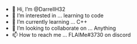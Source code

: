 - 👋 Hi, I’m @DarrellH32
- 👀 I’m interested in ... learning to code
- 🌱 I’m currently learning ... C++
- 💞️ I’m looking to collaborate on ... Anything
- 📫 How to reach me ... FLAIMe#3730 on discord

<!---
DarrellH32/DarrellH32 is a ✨ special ✨ repository because its `README.md` (this file) appears on your GitHub profile.
You can click the Preview link to take a look at your changes.
--->
